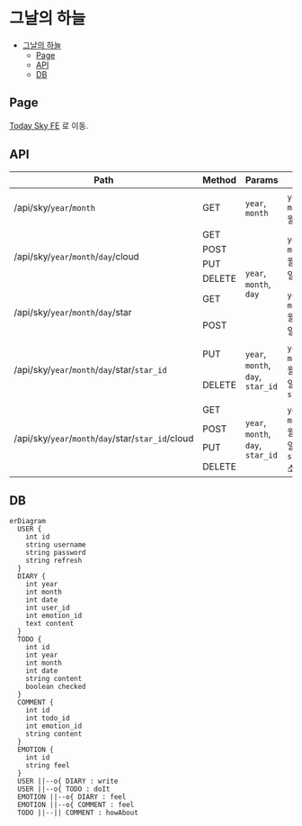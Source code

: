 # 그날의 하늘

- [그날의 하늘](#그날의-하늘)
  - [Page](#page)
  - [API](#api)
  - [DB](#db)

## Page

[Today Sky FE](https://github.com/2chanhaeng/today-sky-fe) 로 이동.

## API

<table>
  <thead>
    <tr>
      <th>Path</th>
      <th>Method</th>
      <th>Params</th>
      <th>Data</th>
      <th>CRUD</th>
    </tr>
  </thead>
  <tbody>
    <tr>
      <td>/api/sky/<code>year</code>/<code>month</code></td>
      <td>GET</td>
      <td><code>year</code>, <code>month</code></td>
      <td><code>year</code>년 <code>month</code> 월 일기</td>
      <td>READS</td>
    </tr>
    <tr>
      <td rowspan="4">/api/sky/<code>year</code>/<code>month</code>/<code>day</code>/cloud</td>
      <td>GET</td>
      <td rowspan="6"><code>year</code>, <code>month</code>, <code>day</code></td>
      <td rowspan="4"><code>year</code>년 <code>month</code> 월 <code>day</code> 일 일기</td>
      <td>READ</td>
    </tr>
    <tr>
      <td>POST</td>
      <td>CREATE</td>
    </tr>
    <tr>
      <td>PUT</td>
      <td>UPDATE</td>
    </tr>
    <tr>
      <td>DELETE</td>
      <td>DELETE</td>
    </tr>
    <tr>
      <td rowspan="2">/api/sky/<code>year</code>/<code>month</code>/<code>day</code>/star</td>
      <td>GET</td>
      <td rowspan="2"><code>year</code>년 <code>month</code> 월 <code>day</code> 일 할 일</td>
      <td>READS</td>
    </tr>
    <tr>
      <td>POST</td>
      <td>CREATE</td>
    </tr>
    <tr>
      <td rowspan="2">/api/sky/<code>year</code>/<code>month</code>/<code>day</code>/star/<code>star_id</code></td>
      <td>PUT</td>
      <td rowspan="2"><code>year</code>, <code>month</code>, <code>day</code>, <code>star_id</code></td>
      <td rowspan="2"><code>year</code>년 <code>month</code> 월 <code>day</code> 일 할 일 <code>star_id</code></td>
      <td>UPDATE</td>
    </tr>
    <tr>
      <td>DELETE</td>
      <td>DELETE</td>
    </tr>
    <tr>
      <td rowspan="4">/api/sky/<code>year</code>/<code>month</code>/<code>day</code>/star/<code>star_id</code>/cloud</td>
      <td>GET</td>
      <td rowspan="4"><code>year</code>, <code>month</code>, <code>day</code>, <code>star_id</code></td>
      <td rowspan="4"><code>year</code>년 <code>month</code> 월 <code>day</code> 일 할 일 <code>star_id</code> 소감</td>
      <td>READ</td>
    </tr>
    <tr>
      <td>POST</td>
      <td>CREATE</td>
    </tr>
    <tr>
      <td>PUT</td>
      <td>UPDATE</td>
    </tr>
    <tr>
      <td>DELETE</td>
      <td>DELETE</td>
    </tr>
  </tbody>
</table>

## DB

```mermaid
erDiagram
  USER {
    int id
    string username
    string password
    string refresh
  }
  DIARY {
    int year
    int month
    int date
    int user_id
    int emotion_id
    text content
  }
  TODO {
    int id
    int year
    int month
    int date
    string content
    boolean checked
  }
  COMMENT {
    int id
    int todo_id
    int emotion_id
    string content
  }
  EMOTION {
    int id
    string feel
  }
  USER ||--o{ DIARY : write
  USER ||--o{ TODO : doIt
  EMOTION ||--o{ DIARY : feel
  EMOTION ||--o{ COMMENT : feel
  TODO ||--|| COMMENT : howAbout
```
